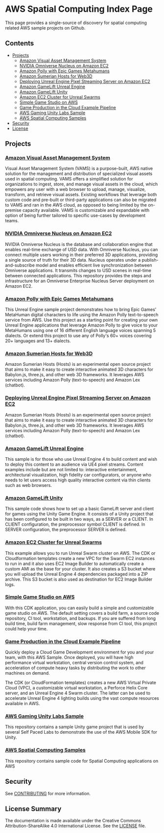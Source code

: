 # AWS Spatial Computing Index Page

This page provides a single-source of discovery for spatial computing related AWS sample projects on Github.

## Contents
- [Projects](#projects)
    - [Amazon Visual Asset Management System](#amazon-visual-asset-management-system)
    - [NVIDIA Omniverse Nucleus on Amazon EC2](#nvidia-omniverse-nucleus-on-amazon-ec2)
    - [Amazon Polly with Epic Games Metahumans](#amazon-polly-with-epic-games-metahumans)
    - [Amazon Sumerian Hosts for Web3D](#amazon-sumerian-hosts-for-web3d)
    - [Deploying Unreal Engine Pixel Streaming Server on Amazon EC2](#deploying-unreal-engine-pixel-streaming-server-on-amazon-ec2)
    - [Amazon GameLift Unreal Engine](#amazon-gamelift-unreal-engine)
    - [Amazon GameLift Unity](#amazon-gamelift-unity)
    - [Amazon EC2 Cluster for Unreal Swarms](#amazon-ec2-cluster-for-unreal-swarms)
    - [Simple Game Studio on AWS](#amazon-ec2-cluster-for-unreal-swarms)
    - [Game Production in the Cloud Example Pipeline](#game-production-in-the-cloud-example-pipeline)
    - [AWS Gaming Unity Labs Sample](#aws-gaming-unity-labs-sample)
    - [AWS Spatial Computing Samples](#aws-spatial-computing-samples)
- [Security](#security)
- [License](#license-summary)

## Projects

### [Amazon Visual Asset Management System](https://github.com/awslabs/visual-asset-management-system)

Visual Asset Management System (VAMS) is a purpose-built, AWS native solution for the management and distribution of specialized visual assets used in spatial computing. VAMS offers a simplified solution for organizations to ingest, store, and manage visual assets in the cloud, which empowers any user with a web browser to upload, manage, visualize, transform, and retrieve visual assets. Existing workflows that leverage both custom code and pre-built or third-party applications can also be migrated to VAMS and ran in the AWS cloud, as opposed to being limited by the on-premise capacity available. VAMS is customizable and expandable with option of being further tailored to specific use-cases by development teams.

### [NVIDIA Omniverse Nucleus on Amazon EC2](https://github.com/aws-samples/nvidia-omniverse-nucleus-on-amazon-ec2)

NVIDIA Omniverse Nucleus is the database and collaboration engine that enables real-time exchange of USD data. With Omniverse Nucleus, you can connect multiple users working in their preferred 3D applications, providing a single source of truth for their 3D data. Nucleus operates under a publish-and-subscribe model and enables efficient live synchronization between Omniverse applications. It transmits changes to USD scenes in real-time between connected applications. This repository provides the steps and infrastructure for an Omniverse Enterprise Nucleus Server deployment on Amazon EC2.

### [Amazon Polly with Epic Games Metahumans](https://github.com/aws-samples/amazon-polly-metahumans)

This Unreal Engine sample project demonstrates how to bring Epic Games' MetaHuman digital characters to life using the Amazon Polly text-to-speech service from AWS. Use this project as a starting point for creating your own Unreal Engine applications that leverage Amazon Polly to give voice to your MetaHumans using one of 16 different English language voices spanning 5 dialects. Or extend this project to use any of Polly's 60+ voices covering 20+ languages and 13+ dialects.


### [Amazon Sumerian Hosts for Web3D](https://github.com/aws-samples/amazon-sumerian-hosts)

Amazon Sumerian Hosts (Hosts) is an experimental open source project that aims to make it easy to create interactive animated 3D characters for Babylon.js, three.js, and other web 3D frameworks. It leverages AWS services including Amazon Polly (text-to-speech) and Amazon Lex (chatbot).

### [Deploying Unreal Engine Pixel Streaming Server on Amazon EC2](https://github.com/aws-samples/deploying-unreal-engine-pixel-streaming-server-on-ec2)

Amazon Sumerian Hosts (Hosts) is an experimental open source project that aims to make it easy to create interactive animated 3D characters for Babylon.js, three.js, and other web 3D frameworks. It leverages AWS services including Amazon Polly (text-to-speech) and Amazon Lex (chatbot).

### [Amazon GameLift Unreal Engine](https://github.com/aws-samples/amazon-gamelift-unreal-engine)

This sample is for those who use Unreal Engine 4 to build content and wish to deploy this content to an audience via UE4 pixel streams. Content examples include but are not limited to: interactive entertainment, architectural visualization, high fidelity car configurators, or anyone who needs to let users access high quality interactive content via thin clients such as web browsers.

### [Amazon GameLift Unity](https://github.com/aws-samples/amazon-gamelift-unity)

This sample code shows how to set up a basic GameLift server and client for games using the Unity Game Engine. It consists of a Unity project that has been configured to be built in two ways, as a SERVER or a CLIENT. In CLIENT configuration, the preprocessor symbol CLIENT is defined. In SERVER configuration, the preprocessor SERVER is defined. 

### [Amazon EC2 Cluster for Unreal Swarms](https://github.com/aws-samples/ec2-cluster-for-unreal-swarms)

This example allows you to run Unreal Swarm cluster on AWS. The CDK or Cloudformation templates create a new VPC for the Swarm EC2 instances to run in and it also uses EC2 Image Builder to automatically create a custom AMI as the base for your cluster. It also creates a S3 bucket where you will upload the Unreal Engine 4 dependencies packaged into a ZIP archive. This S3 bucket is also used as destination for EC2 Image Builder logs.

### [Simple Game Studio on AWS](https://github.com/aws-samples/simple-game-studio-on-aws)

With this CDK application, you can easily build a simple and customizable game studio on AWS. The default setting covers a build farm, a source code repository, CI tool, workstation, and backups. If you are suffered from long build time, build farm management, slow response from CI tool, this project could help your time.

### [Game Production in the Cloud Example Pipeline](https://github.com/aws-samples/game-production-in-the-cloud-example-pipeline)

Quickly deploy a Cloud Game Development environment for you and your team, with this AWS Sample. Once deployed, you will have high performance virtual workstation, central version control system, and acceleration of compute heavy tasks by distributing the work to other machines on demand. 

The CDK (or CloudFormation templates) creates a new AWS Virtual Private Cloud (VPC), a customizable virtual workstation, a Perforce Helix Core server, and an Unreal Engine 4 Swarm cluster. The latter can be used to accelerate Unreal Engine 4 lighting builds using the vast compute resources available in AWS.

### [AWS Gaming Unity Labs Sample](https://github.com/aws-samples/aws-gaming-unity-labs-sample)

This repository contains a sample Unity game project that is used by several Self Paced Labs to demonstrate the use of the AWS Mobile SDK for Unity.

### [AWS Spatial Computing Samples](https://github.com/aws-samples/aws-spatial-computing-samples)

This repository contains sample code for Spatial Computing applications on AWS

## Security

See [CONTRIBUTING](CONTRIBUTING.md#security-issue-notifications) for more information.

## License Summary

The documentation is made available under the Creative Commons Attribution-ShareAlike 4.0 International License. See the [LICENSE](./LICENSE) file.
